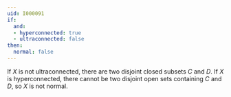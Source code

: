 ```yaml
---
uid: I000091
if:
  and:
  - hyperconnected: true
  - ultraconnected: false
then:
  normal: false
---
```

If $X$ is not ultraconnected, there are two disjoint closed subsets $C$ and $D$. If $X$ is hyperconnected, there cannot be two disjoint open sets containing $C$ and $D$, so $X$ is not normal.


